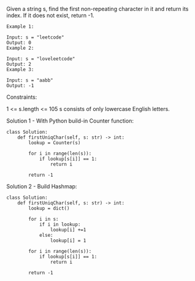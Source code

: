 Given a string s, find the first non-repeating character in it and return its index. If it does not exist, return -1.

 
```
Example 1:

Input: s = "leetcode"
Output: 0
Example 2:

Input: s = "loveleetcode"
Output: 2
Example 3:

Input: s = "aabb"
Output: -1
``` 

Constraints:

1 <= s.length <= 105
s consists of only lowercase English letters.

Solution 1 - With Python build-in Counter function:
```
class Solution:
    def firstUniqChar(self, s: str) -> int:
        lookup = Counter(s)
        
        for i in range(len(s)):
            if lookup[s[i]] == 1:
                return i
        
        return -1
```

Solution 2 - Build Hashmap:
```
class Solution:
    def firstUniqChar(self, s: str) -> int:
        lookup = dict()
        
        for i in s:
            if i in lookup:
                lookup[i] +=1
            else:
                lookup[i] = 1
        
        for i in range(len(s)):
            if lookup[s[i]] == 1:
                return i
        
        return -1
```

